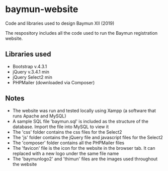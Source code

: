 # baymun-website
Code and libraries used to design Baymun XII (2019)

The respository includes all the code used to run the Baymun registration website. 

## Libraries used
- Bootstrap v.4.3.1
- jQuery v.3.4.1 min
- jQuery Select2 min
- PHPMailer (downloaded via Composer)

## Notes
- The website was run and tested locally using Xampp (a software that runs Apache and MySQL) 
- A sample SQL file 'baymun.sql' is included as the structure of the database. Import the file into MySQL to view it 
- The 'css' folder contains the css files for the Select2
- The 'js' folder contains the jQuery file and javascript files for the Select2
- The 'composer' folder contains all the PHPMailer files
- The 'favicon' file is the icon for the website in the browser tab. It can replaced with a new logo under the same file name
- The 'baymunlogo2' and 'thimun' files are the images used throughout the website
